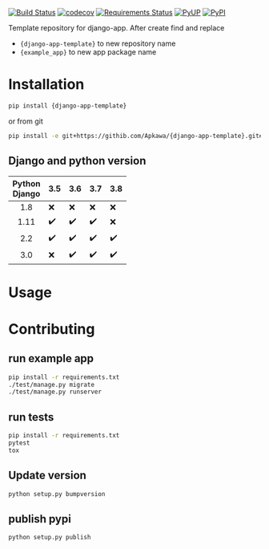 [![Build Status](https://travis-ci.org/Apkawa/{django-app-template}.svg?branch=master)](https://travis-ci.org/Apkawa/{django-app-template})
[![codecov](https://codecov.io/gh/Apkawa/{django-app-template}/branch/master/graph/badge.svg)](https://codecov.io/gh/Apkawa/{django-app-template})
[![Requirements Status](https://requires.io/github/Apkawa/{django-app-template}/requirements.svg?branch=master)](https://requires.io/github/Apkawa/{django-app-template}/requirements/?branch=master)
[![PyUP](https://pyup.io/repos/github/Apkawa/{django-app-template}/shield.svg)](https://pyup.io/repos/github/Apkawa/{django-app-template})
[![PyPI](https://img.shields.io/pypi/pyversions/{django-app-template}.svg)]()

Template repository for django-app.
After create find and replace 
* `{django-app-template}` to new repository name
* `{example_app}` to new app package name

# Installation

```bash
pip install {django-app-template}

```

or from git

```bash
pip install -e git+https://githib.com/Apkawa/{django-app-template}.git#egg={django-app-template}
```

## Django and python version

| Python<br/>Django |        3.5         |      3.6           |      3.7           |       3.8          |
|:-----------------:|--------------------|--------------------|--------------------|--------------------|
| 1.8               |       :x:          |      :x:           |       :x:          |      :x:           |
| 1.11              | :heavy_check_mark: | :heavy_check_mark: | :heavy_check_mark: |      :x:           |
| 2.2               | :heavy_check_mark: | :heavy_check_mark: | :heavy_check_mark: | :heavy_check_mark: |
| 3.0               |       :x:          | :heavy_check_mark: | :heavy_check_mark: | :heavy_check_mark: |


# Usage



# Contributing

## run example app

```bash
pip install -r requirements.txt
./test/manage.py migrate
./test/manage.py runserver
```

## run tests

```bash
pip install -r requirements.txt
pytest
tox
```

## Update version

```bash
python setup.py bumpversion
```

## publish pypi

```bash
python setup.py publish
```






